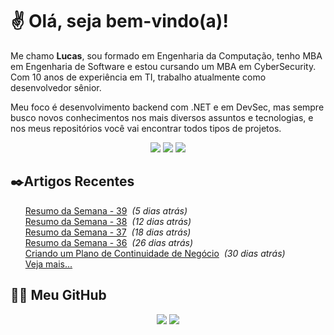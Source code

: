 # ✌ Olá, seja bem-vindo(a)!

Me chamo **Lucas**, sou formado em Engenharia da Computação, tenho MBA em Engenharia de Software e estou cursando um MBA em CyberSecurity.
Com 10 anos de experiência em TI, trabalho atualmente como desenvolvedor sênior.

Meu foco é desenvolvimento backend com .NET e em DevSec, mas sempre busco novos conhecimentos nos mais diversos assuntos e tecnologias, e nos meus repositórios você vai encontrar todos tipos de projetos.
</br><p align="center">
<a href="https://www.linkedin.com/in/lfrigodesouza/"><img src="https://img.shields.io/badge/-LinkedIn-0077B5?style=flat-square&logo=Linkedin&logoColor=white&link=https://www.linkedin.com/in/lfrigodesouza/"></a>
<a href="https://twitter.com/lfrigodesouza/"><img src="https://img.shields.io/badge/-Twitter-1DA1F2?style=flat-square&logo=twitter&logoColor=white&link=https://twitter.com/lfrigodesouza/"></a>
<a href="https://LFrigoDeSouza.NET/"><img src="https://img.shields.io/badge/-LFS.NET-9e9e9e?style=flat-square&logo=microsoft-edge&logoColor=white&link=https://LFrigoDeSouza.NET/"></a>
</p>

## ✒️Artigos Recentes
<ul>
<li style="list-style-type: none;"><a href="https://blog.lfrigodesouza.net/2021/12/13/resumo-da-semana/39/" target="_blank">Resumo da Semana - 39</a><i> &nbsp;(5 dias atrás)</i></li>
<li style="list-style-type: none;"><a href="https://blog.lfrigodesouza.net/2021/12/06/resumo-da-semana/38/" target="_blank">Resumo da Semana - 38</a><i> &nbsp;(12 dias atrás)</i></li>
<li style="list-style-type: none;"><a href="https://blog.lfrigodesouza.net/2021/11/30/resumo-da-semana/37/" target="_blank">Resumo da Semana - 37</a><i> &nbsp;(18 dias atrás)</i></li>
<li style="list-style-type: none;"><a href="https://blog.lfrigodesouza.net/2021/11/22/resumo-da-semana/36/" target="_blank">Resumo da Semana - 36</a><i> &nbsp;(26 dias atrás)</i></li>
<li style="list-style-type: none;"><a href="https://blog.lfrigodesouza.net/2021/11/18/criando-um-plano-de-continuidade-de-negocio/" target="_blank">Criando um Plano de Continuidade de Negócio</a><i> &nbsp;(30 dias atrás)</i></li>

<li style="list-style-type: none;"><a href="https://blog.lfrigodesouza.net" target="_blank">Veja mais...</a></li>
</ul>

## 👨‍💻 Meu GitHub
<p align="center">
<img src="https://github-readme-stats.vercel.app/api/top-langs/?username=lfrigodesouza&layout=compact&theme=dark"/>
<img src="https://github-readme-stats.vercel.app/api?username=lfrigodesouza&show_icons=true&theme=dark">
</p>
